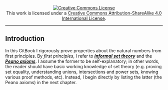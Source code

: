 <div style="text-align:center">
	<a rel="license" href="https://creativecommons.org/licenses/by-sa/4.0/"><img alt="Creative Commons License" style="border-width:0" src="https://i.creativecommons.org/l/by-sa/4.0/88x31.png" /></a><br />This work is licensed under a <a rel="license" href="https://creativecommons.org/licenses/by-sa/4.0/">Creative Commons Attribution-ShareAlike 4.0 International License</a>.
</div>

---


## Introduction

In this GitBook I rigorously prove properties about the natural numbers from first principles. By _first principles_, I refer to [_**informal set theory**_](https://en.wikipedia.org/wiki/Naive_set_theory) and the [_**Peano axioms**_](WarmUp.md#definition-peano-axioms). I assume the former to be self-explanatory; in other words, the reader should have basic working knowledge of set theory (e.g. proving set equality, understanding unions, intersections and power sets, knowing various proof methods, etc). Instead, I begin directly by listing the latter (the Peano axioms) in the next chapter.